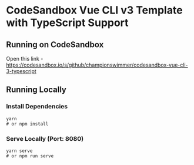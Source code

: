 # CodeSandbox Vue CLI v3 Template with TypeScript Support

## Running on CodeSandbox

Open this link -
https://codesandbox.io/s/github/championswimmer/codesandbox-vue-cli-3-typescript


## Running Locally

### Install Dependencies

```shell
yarn
# or npm install
```

### Serve Locally (Port: 8080)

```shell
yarn serve
# or npm run serve
```
